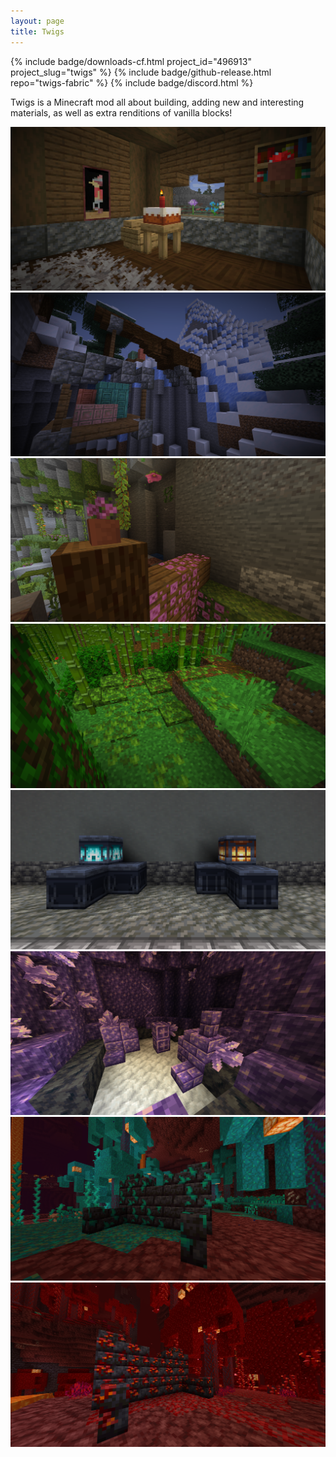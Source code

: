 ```yaml
---
layout: page
title: Twigs
---
```


<p>
  {% include badge/downloads-cf.html project_id="496913" project_slug="twigs" %}
  {% include badge/github-release.html repo="twigs-fabric" %}
  {% include badge/discord.html %}
</p>

Twigs is a Minecraft mod all about building, adding new and interesting materials, as well as extra renditions of vanilla blocks!

<div class="gallery">
  <img src="/assets/img/projects/twigs/gallery/house_with_table.png">
  <img src="/assets/img/projects/twigs/gallery/copper_crane.png">
  <img src="/assets/img/projects/twigs/gallery/azalea_flowers.png">
  <img src="/assets/img/projects/twigs/gallery/bamboo_leaves.png">
  <img src="/assets/img/projects/twigs/gallery/lamps.png">
  <img src="/assets/img/projects/twigs/gallery/polished_amethyst.png">
  <img src="/assets/img/projects/twigs/gallery/twisting_blackstone_bricks.png">
  <img src="/assets/img/projects/twigs/gallery/weeping_blackstone_bricks.png">
</div>
